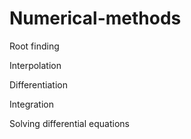 # Numerical-methods

Root finding 

Interpolation 

Differentiation 

Integration 

Solving differential equations
